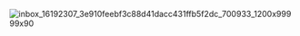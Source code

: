 
![inbox_16192307_3e910feebf3c88d41dacc431ffb5f2dc_700933_1200x99999x90](https://github.com/PMikhail1681/PET_Projects/assets/136488242/092e67c9-fe78-4a72-8b31-f7821779a8c4)
